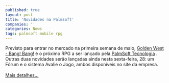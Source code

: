 ```yaml
---
published: true
layout: post
title: 'Novidades na Palmsoft'
companies: ''
categories: News
tags: palmsoft mobile rpg
---
```

Previsto para entrar no mercado na primeira semana de maio, <a href="../../../index.php?p=c&amp;id=282">Golden West - Bang! Bang!</a>
 &eacute; o pr&oacute;ximo RPG a ser lan&ccedil;ado pela <a href="../../../index.php?p=cl&amp;t=19&amp;idd=38">PalmSoft Tecnologia</a>
. Outras duas novidades ser&atilde;o lan&ccedil;adas ainda nesta sexta-feira, 28: um F&oacute;rum e o sistema Avalie o Jogo, ambos dispon&iacute;veis no site da empresa.<br /><br /><a href="{{ site.baseurl }}/index.php?p=c&amp;id=363">Mais detalhes...</a>

